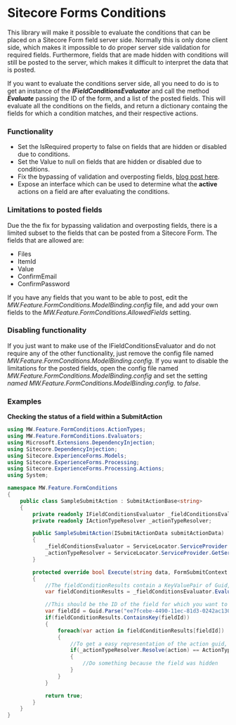 # Sitecore Forms Conditions
This library will make it possible to evaluate the conditions that can be placed on a Sitecore Form field server side. Normally this is only done client side, which makes it impossible to do proper server side validation for required fields. Furthermore, fields that are made hidden with conditions will still be posted to the server, which makes it difficult to interpret the data that is posted.

If you want to evaluate the conditions server side, all you need to do is to get an instance of the ***IFieldConditionsEvaluator*** and call the method ***Evaluate*** passing the ID of the form, and a list of the posted fields. 
This will evaluate all the conditions on the fields, and return a dictionary containg the fields for which a condition matches, and their respective actions.

### Functionality
- Set the IsRequired property to false on fields that are hidden or disabled due to conditions.
- Set the Value to null on fields that are hidden or disabled due to conditions.
- Fix the bypassing of validation and overposting fields, [blog post here](https://www.maartenwillebrands.nl/2021/07/28/sitecore-forms-bypassing-validation-and-overposting-viewmodels/).
- Expose an interface which can be used to determine what the **active** actions on a field are after evaluating the conditions.

### Limitations to posted fields
Due the the fix for bypassing validation and overposting fields, there is a limited subset to the fields that can be posted from a Sitecore Form.
The fields that are allowed are:
- Files
- ItemId
- Value
- ConfirmEmail
- ConfirmPassword

If you have any fields that you want to be able to post, edit the _MW.Feature.FormConditions.ModelBinding.config_ file, and add your own fields to the _MW.Feature.FormConditions.AllowedFields_ setting.

### Disabling functionality
If you just want to make use of the IFieldConditionsEvaluator and do not require any of the other functionality, just remove the config file named _MW.Feature.FormConditions.ModelBinding.config_.
If you want to disable the limitations for the posted fields, open the config file named _MW.Feature.FormConditions.ModelBinding.config_ and set the setting _named _MW.Feature.FormConditions.ModelBinding.config_._ to _false_.

### Examples
**Checking the status of a field within a SubmitAction**
```c#
using MW.Feature.FormConditions.ActionTypes;
using MW.Feature.FormConditions.Evaluators;
using Microsoft.Extensions.DependencyInjection;
using Sitecore.DependencyInjection;
using Sitecore.ExperienceForms.Models;
using Sitecore.ExperienceForms.Processing;
using Sitecore.ExperienceForms.Processing.Actions;
using System;

namespace MW.Feature.FormConditions
{
    public class SampleSubmitAction : SubmitActionBase<string>
    {
        private readonly IFieldConditionsEvaluator _fieldConditionsEvaluator;
        private readonly IActionTypeResolver _actionTypeResolver;

        public SampleSubmitAction(ISubmitActionData submitActionData) : base(submitActionData)
        {
            _fieldConditionsEvaluator = ServiceLocator.ServiceProvider.GetService<IFieldConditionsEvaluator>();
            _actionTypeResolver = ServiceLocator.ServiceProvider.GetService<IActionTypeResolver>();
        }

        protected override bool Execute(string data, FormSubmitContext formSubmitContext)
        {
            //The fieldConditionResults contain a KeyValuePair of Guid,List<Guid> which contains the FieldID with the guid of the actions that are active for the field.
            var fieldConditionResults = _fieldConditionsEvaluator.Evaluate(formSubmitContext.FormId, formSubmitContext.Fields);

            //This should be the ID of the field for which you want to get the active condition actions
            var fieldId = Guid.Parse("ee7fcebe-4490-11ec-81d3-0242ac130003");
            if(fieldConditionResults.ContainsKey(fieldId))
            {
                foreach(var action in fieldConditionResults[fieldId])
                {
                    //To get a easy representation of the action guid, we can use the ActionTypeResolver
                    if(_actionTypeResolver.Resolve(action) == ActionType.Hide)
                    {
                        //Do something because the field was hidden
                    }
                }
            }

            return true;
        }
    }
}
```
